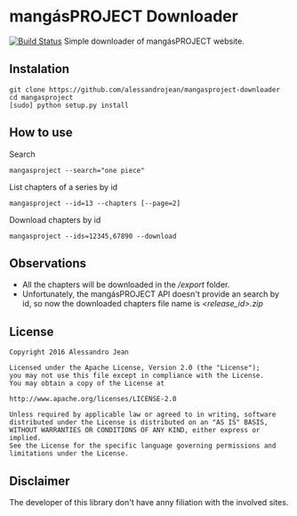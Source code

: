# mangásPROJECT Downloader
[![Build Status](https://travis-ci.org/alessandrojean/mangasproject-downloader.svg?branch=master)](https://travis-ci.org/alessandrojean/mangasproject-downloader)
Simple downloader of mangásPROJECT website.

## Instalation
    git clone https://github.com/alessandrojean/mangasproject-downloader
    cd mangasproject
    [sudo] python setup.py install
    
## How to use
Search
    
    mangasproject --search="one piece"
List chapters of a series by id

    mangasproject --id=13 --chapters [--page=2]
Download chapters by id

    mangasproject --ids=12345,67890 --download

## Observations

+ All the chapters will be downloaded in the */export* folder.
+ Unfortunately, the mangásPROJECT API doesn't provide an search by id, so now the downloaded chapters file name is *&lt;release_id&gt;.zip*

## License

    Copyright 2016 Alessandro Jean

    Licensed under the Apache License, Version 2.0 (the "License");
    you may not use this file except in compliance with the License.
    You may obtain a copy of the License at

    http://www.apache.org/licenses/LICENSE-2.0

    Unless required by applicable law or agreed to in writing, software
    distributed under the License is distributed on an "AS IS" BASIS,
    WITHOUT WARRANTIES OR CONDITIONS OF ANY KIND, either express or implied.
    See the License for the specific language governing permissions and
    limitations under the License.
## Disclaimer

The developer of this library don't have anny filiation with the involved sites.